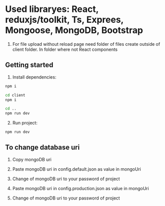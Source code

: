 # Used libraryes: React, reduxjs/toolkit, Ts, Exprees, Mongoose, MongoDB, Bootstrap

1. For file upload without reload page need folder of files create outside of client folder. In folder where not React components

## Getting started

1. Install dependencies:

```sh
npm i

cd client
npm i

cd ..
npm run dev
```

2. Run project:

```sh
npm run dev
```

## To change database uri

1. Copy mongoDB uri

2. Paste mongoDB uri in config.default.json as value in mongoUri

3. Change <Password> of mongoDB uri to your password of project

4. Paste mongoDB uri in config.production.json as value in mongoUri

5. Change <Password> of mongoDB uri to your password of project
